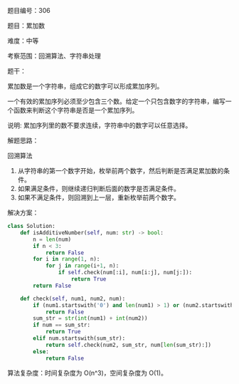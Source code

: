 题目编号：306

题目：累加数

难度：中等

考察范围：回溯算法、字符串处理

题干：

累加数是一个字符串，组成它的数字可以形成累加序列。

一个有效的累加序列必须至少包含三个数。给定一个只包含数字的字符串，编写一个函数来判断这个字符串是否是一个累加序列。

说明: 累加序列里的数不要求连续，字符串中的数字可以任意选择。

解题思路：

回溯算法

1. 从字符串的第一个数字开始，枚举前两个数字，然后判断是否满足累加数的条件。
2. 如果满足条件，则继续递归判断后面的数字是否满足条件。
3. 如果不满足条件，则回溯到上一层，重新枚举前两个数字。

解决方案：

```python
class Solution:
    def isAdditiveNumber(self, num: str) -> bool:
        n = len(num)
        if n < 3:
            return False
        for i in range(1, n):
            for j in range(i+1, n):
                if self.check(num[:i], num[i:j], num[j:]):
                    return True
        return False

    def check(self, num1, num2, num):
        if (num1.startswith('0') and len(num1) > 1) or (num2.startswith('0') and len(num2) > 1):
            return False
        sum_str = str(int(num1) + int(num2))
        if num == sum_str:
            return True
        elif num.startswith(sum_str):
            return self.check(num2, sum_str, num[len(sum_str):])
        else:
            return False
```

算法复杂度：时间复杂度为 O(n^3)，空间复杂度为 O(1)。